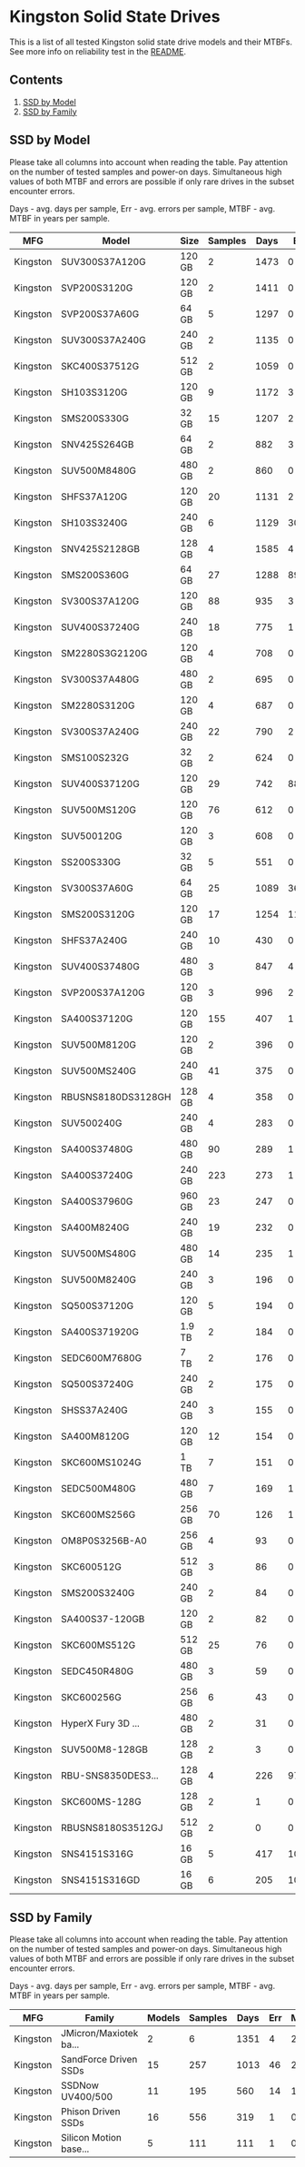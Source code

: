 Kingston Solid State Drives
===========================

This is a list of all tested Kingston solid state drive models and their MTBFs. See
more info on reliability test in the [README](https://github.com/bsdhw/SMART).

Contents
--------

1. [ SSD by Model  ](#ssd-by-model)
2. [ SSD by Family ](#ssd-by-family)

SSD by Model
------------

Please take all columns into account when reading the table. Pay attention on the
number of tested samples and power-on days. Simultaneous high values of both MTBF
and errors are possible if only rare drives in the subset encounter errors.

Days - avg. days per sample,
Err  - avg. errors per sample,
MTBF - avg. MTBF in years per sample.

| MFG       | Model              | Size   | Samples | Days  | Err   | MTBF |
|-----------|--------------------|--------|---------|-------|-------|------|
| Kingston  | SUV300S37A120G     | 120 GB | 2       | 1473  | 0     | 4.04   |
| Kingston  | SVP200S3120G       | 120 GB | 2       | 1411  | 0     | 3.87   |
| Kingston  | SVP200S37A60G      | 64 GB  | 5       | 1297  | 0     | 3.56   |
| Kingston  | SUV300S37A240G     | 240 GB | 2       | 1135  | 0     | 3.11   |
| Kingston  | SKC400S37512G      | 512 GB | 2       | 1059  | 0     | 2.90   |
| Kingston  | SH103S3120G        | 120 GB | 9       | 1172  | 3     | 2.83   |
| Kingston  | SMS200S330G        | 32 GB  | 15      | 1207  | 2     | 2.40   |
| Kingston  | SNV425S264GB       | 64 GB  | 2       | 882   | 3     | 2.40   |
| Kingston  | SUV500M8480G       | 480 GB | 2       | 860   | 0     | 2.36   |
| Kingston  | SHFS37A120G        | 120 GB | 20      | 1131  | 2     | 2.33   |
| Kingston  | SH103S3240G        | 240 GB | 6       | 1129  | 302   | 2.29   |
| Kingston  | SNV425S2128GB      | 128 GB | 4       | 1585  | 4     | 2.15   |
| Kingston  | SMS200S360G        | 64 GB  | 27      | 1288  | 89    | 2.12   |
| Kingston  | SV300S37A120G      | 120 GB | 88      | 935   | 3     | 2.12   |
| Kingston  | SUV400S37240G      | 240 GB | 18      | 775   | 1     | 2.00   |
| Kingston  | SM2280S3G2120G     | 120 GB | 4       | 708   | 0     | 1.94   |
| Kingston  | SV300S37A480G      | 480 GB | 2       | 695   | 0     | 1.91   |
| Kingston  | SM2280S3120G       | 120 GB | 4       | 687   | 0     | 1.88   |
| Kingston  | SV300S37A240G      | 240 GB | 22      | 790   | 2     | 1.88   |
| Kingston  | SMS100S232G        | 32 GB  | 2       | 624   | 0     | 1.71   |
| Kingston  | SUV400S37120G      | 120 GB | 29      | 742   | 88    | 1.71   |
| Kingston  | SUV500MS120G       | 120 GB | 76      | 612   | 0     | 1.68   |
| Kingston  | SUV500120G         | 120 GB | 3       | 608   | 0     | 1.67   |
| Kingston  | SS200S330G         | 32 GB  | 5       | 551   | 0     | 1.51   |
| Kingston  | SV300S37A60G       | 64 GB  | 25      | 1089  | 36    | 1.49   |
| Kingston  | SMS200S3120G       | 120 GB | 17      | 1254  | 11    | 1.45   |
| Kingston  | SHFS37A240G        | 240 GB | 10      | 430   | 0     | 1.18   |
| Kingston  | SUV400S37480G      | 480 GB | 3       | 847   | 4     | 1.18   |
| Kingston  | SVP200S37A120G     | 120 GB | 3       | 996   | 2     | 1.10   |
| Kingston  | SA400S37120G       | 120 GB | 155     | 407   | 1     | 1.09   |
| Kingston  | SUV500M8120G       | 120 GB | 2       | 396   | 0     | 1.09   |
| Kingston  | SUV500MS240G       | 240 GB | 41      | 375   | 0     | 1.03   |
| Kingston  | RBUSNS8180DS3128GH | 128 GB | 4       | 358   | 0     | 0.98   |
| Kingston  | SUV500240G         | 240 GB | 4       | 283   | 0     | 0.78   |
| Kingston  | SA400S37480G       | 480 GB | 90      | 289   | 1     | 0.76   |
| Kingston  | SA400S37240G       | 240 GB | 223     | 273   | 1     | 0.71   |
| Kingston  | SA400S37960G       | 960 GB | 23      | 247   | 0     | 0.68   |
| Kingston  | SA400M8240G        | 240 GB | 19      | 232   | 0     | 0.64   |
| Kingston  | SUV500MS480G       | 480 GB | 14      | 235   | 1     | 0.64   |
| Kingston  | SUV500M8240G       | 240 GB | 3       | 196   | 0     | 0.54   |
| Kingston  | SQ500S37120G       | 120 GB | 5       | 194   | 0     | 0.53   |
| Kingston  | SA400S371920G      | 1.9 TB | 2       | 184   | 0     | 0.50   |
| Kingston  | SEDC600M7680G      | 7 TB   | 2       | 176   | 0     | 0.48   |
| Kingston  | SQ500S37240G       | 240 GB | 2       | 175   | 0     | 0.48   |
| Kingston  | SHSS37A240G        | 240 GB | 3       | 155   | 0     | 0.43   |
| Kingston  | SA400M8120G        | 120 GB | 12      | 154   | 0     | 0.42   |
| Kingston  | SKC600MS1024G      | 1 TB   | 7       | 151   | 0     | 0.42   |
| Kingston  | SEDC500M480G       | 480 GB | 7       | 169   | 1     | 0.40   |
| Kingston  | SKC600MS256G       | 256 GB | 70      | 126   | 1     | 0.35   |
| Kingston  | OM8P0S3256B-A0     | 256 GB | 4       | 93    | 0     | 0.26   |
| Kingston  | SKC600512G         | 512 GB | 3       | 86    | 0     | 0.24   |
| Kingston  | SMS200S3240G       | 240 GB | 2       | 84    | 0     | 0.23   |
| Kingston  | SA400S37-120GB     | 120 GB | 2       | 82    | 0     | 0.23   |
| Kingston  | SKC600MS512G       | 512 GB | 25      | 76    | 0     | 0.21   |
| Kingston  | SEDC450R480G       | 480 GB | 3       | 59    | 0     | 0.16   |
| Kingston  | SKC600256G         | 256 GB | 6       | 43    | 0     | 0.12   |
| Kingston  | HyperX Fury 3D ... | 480 GB | 2       | 31    | 0     | 0.09   |
| Kingston  | SUV500M8-128GB     | 128 GB | 2       | 3     | 0     | 0.01   |
| Kingston  | RBU-SNS8350DES3... | 128 GB | 4       | 226   | 97    | 0.01   |
| Kingston  | SKC600MS-128G      | 128 GB | 2       | 1     | 0     | 0.00   |
| Kingston  | RBUSNS8180S3512GJ  | 512 GB | 2       | 0     | 0     | 0.00   |
| Kingston  | SNS4151S316G       | 16 GB  | 5       | 417   | 1022  | 0.00   |
| Kingston  | SNS4151S316GD      | 16 GB  | 6       | 205   | 1024  | 0.00   |

SSD by Family
-------------

Please take all columns into account when reading the table. Pay attention on the
number of tested samples and power-on days. Simultaneous high values of both MTBF
and errors are possible if only rare drives in the subset encounter errors.

Days - avg. days per sample,
Err  - avg. errors per sample,
MTBF - avg. MTBF in years per sample.

| MFG       | Family                 | Models | Samples | Days  | Err   | MTBF |
|-----------|------------------------|--------|---------|-------|-------|------|
| Kingston  | JMicron/Maxiotek ba... | 2      | 6       | 1351  | 4     | 2.23   |
| Kingston  | SandForce Driven SSDs  | 15     | 257     | 1013  | 46    | 2.00   |
| Kingston  | SSDNow UV400/500       | 11     | 195     | 560   | 14    | 1.46   |
| Kingston  | Phison Driven SSDs     | 16     | 556     | 319   | 1     | 0.84   |
| Kingston  | Silicon Motion base... | 5      | 111     | 111   | 1     | 0.30   |
